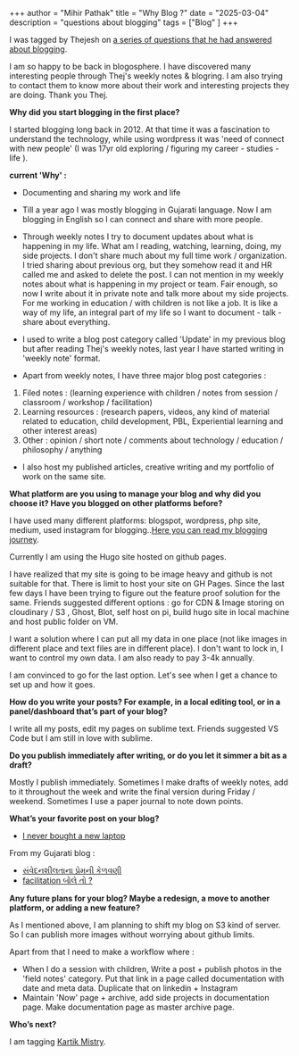 +++
author = "Mihir Pathak"
title = "Why Blog ?"
date = "2025-03-04"
description = "questions about blogging"
tags = ["Blog" ]
+++

I was tagged by Thejesh on [a series of questions that he had answered about blogging](https://thejeshgn.com/2025/02/27/a-challenge-of-blog-questions/).

I am so happy to be back in blogosphere. I have discovered many interesting people through Thej's weekly notes & blogring. I am also trying to contact them to know more about their work and interesting projects they are doing. Thank you Thej.


**Why did you start blogging in the first place?**

I started blogging long back in 2012. At that time it was a fascination to understand the technology, while using wordpress it was 'need of connect with new people' (I was 17yr old exploring / figuring my career - studies - life ). 

**current 'Why' :**

- Documenting and sharing my work and life

- Till a year ago I was mostly blogging in Gujarati language. Now I am blogging in English so I can connect and share with more people.

- Through weekly notes I try to document updates about what is happening in my life. What am I reading, watching, learning, doing, my side projects. I don't share much about my full time work / organization. I tried sharing about previous org, but they somehow read it and HR called me and asked to delete the post. I can not mention in my weekly notes about what is happening in my project or team. Fair enough, so now I write about it in private note and talk more about my side projects. For me working in education / with children is not like a job. It is like a way of my life, an integral part of my life so I want to document - talk - share about everything.

- I used to write a blog post category called 'Update' in my previous blog but after reading Thej's weekly notes, last year I have started writing in 'weekly note' format.

- Apart from weekly notes, I have three major blog post categories : 

1. Filed notes : (learning experience with children / notes from session / classroom / workshop / facilitation) 
2. Learning resources : (research papers, videos, any kind of material related to education, child development, PBL, Experiential learning and other interest areas)
3. Other : opinion / short note / comments about technology / education / philosophy / anything

- I also host my published articles, creative writing and my portfolio of work on the same site.


**What platform are you using to manage your blog and why did you choose it? Have you blogged on other platforms before?**


I have used many different platforms: blogspot, wordpress, php site, medium, used instagram for blogging..[Here you can read my blogging journey](https://learningwala.in/blog/my-blogging-journey/).

Currently I am using the Hugo site hosted on github pages. 

I have realized that my site is going to be image heavy and github is not suitable for that. There is limit to host your site on GH Pages. Since the last few days I have been trying to figure out the feature proof solution for the same. Friends suggested different options : go for CDN & Image storing on cloudinary / S3 , Ghost, Blot, self host on pi, build hugo site in local machine and host public folder on VM. 

I want a solution where I can put all my data in one place (not like images in different place and text files are in different place). I don't want to lock in, I want to control my own data. I am also ready to pay 3-4k annually.

I am convinced to go for the last option. Let's see when I get a chance to set up and how it goes. 


**How do you write your posts? For example, in a local editing tool, or in a panel/dashboard that’s part of your blog?**

I write all my posts, edit my pages on sublime text. Friends suggested VS Code but I am still in love with sublime. 

**Do you publish immediately after writing, or do you let it simmer a bit as a draft?**

Mostly I publish immediately. Sometimes I make drafts of weekly notes, add to it throughout the week and write the final version during Friday / weekend. Sometimes I use a paper journal to note down points.


**What’s your favorite post on your blog?**

- [I never bought a new laptop](https://learningwala.in/blog/i-never-bought-a-new-laptop/)

From my Gujarati blog :

- [સંવેદનશીલતાના પ્રેમની કેળવણી](https://medium.com/p/5a5a882f792a)
- [facilitation બોલે તો ?](https://medium.com/p/1779a6248277)


**Any future plans for your blog? Maybe a redesign, a move to another platform, or adding a new feature?**

As I mentioned above, I am planning to shift my blog on S3 kind of server. So I can publish more images without worrying about github limits.

Apart from that I need to make a workflow where :

- When I do a session with children, Write a post + publish photos in the 'field notes' category. Put that link in a page called documentation with date and meta data. Duplicate that on linkedin + Instagram
- Maintain 'Now' page + archive, add side projects in documentation page. Make documentation page as master archive page.

**Who’s next?**

I am tagging [Kartik Mistry](https://kartikm.wordpress.com/).